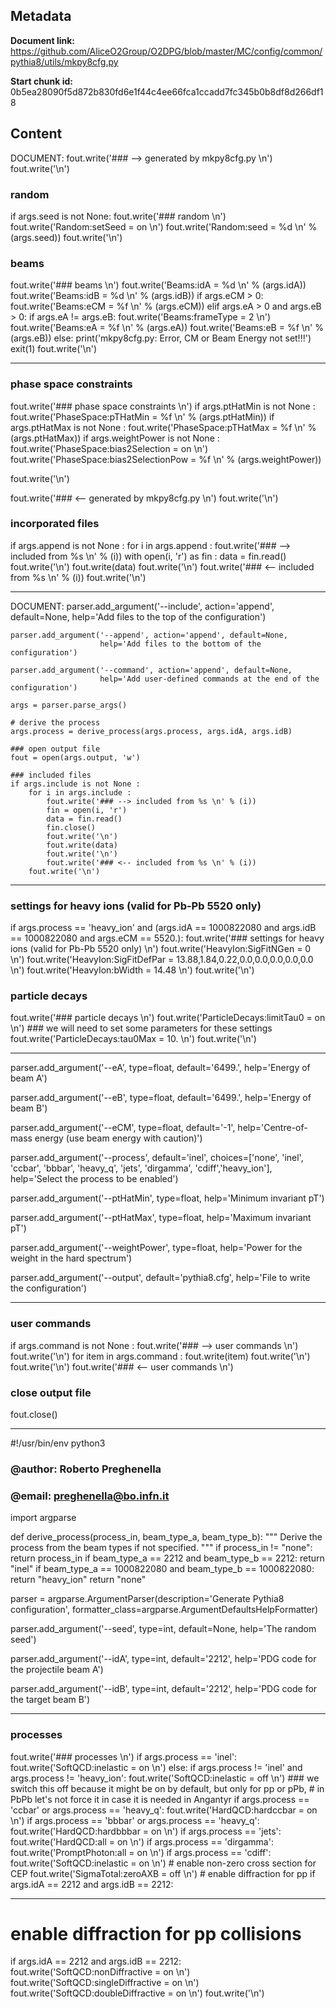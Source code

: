 ## Metadata

**Document link:** https://github.com/AliceO2Group/O2DPG/blob/master/MC/config/common/pythia8/utils/mkpy8cfg.py

**Start chunk id:** 0b5ea28090f5d872b830fd6e1f44c4ee66fca1ccadd7fc345b0b8df8d266df18

## Content

DOCUMENT:
    fout.write('### --> generated by mkpy8cfg.py \n')
fout.write('\n')

### random
if args.seed is not None:
    fout.write('### random \n')
    fout.write('Random:setSeed = on \n')
    fout.write('Random:seed = %d \n' % (args.seed))
    fout.write('\n')

### beams
fout.write('### beams \n')
fout.write('Beams:idA = %d \n' % (args.idA))
fout.write('Beams:idB = %d \n' % (args.idB))
if args.eCM > 0:
    fout.write('Beams:eCM = %f \n' % (args.eCM))
elif args.eA > 0 and args.eB > 0:
    if args.eA != args.eB:
        fout.write('Beams:frameType = 2 \n')
    fout.write('Beams:eA = %f \n' % (args.eA))
    fout.write('Beams:eB = %f \n' % (args.eB))
else:
    print('mkpy8cfg.py: Error, CM or Beam Energy not set!!!')
    exit(1)
fout.write('\n')

---

### phase space constraints
fout.write('### phase space constraints \n')
if args.ptHatMin is not None :
    fout.write('PhaseSpace:pTHatMin = %f \n' % (args.ptHatMin))
if args.ptHatMax is not None :
    fout.write('PhaseSpace:pTHatMax = %f \n' % (args.ptHatMax))
if args.weightPower is not None :
    fout.write('PhaseSpace:bias2Selection = on \n')
    fout.write('PhaseSpace:bias2SelectionPow = %f \n' % (args.weightPower))

fout.write('\n')

fout.write('### <-- generated by mkpy8cfg.py \n')
fout.write('\n')

### incorporated files
if args.append is not None :
    for i in args.append :
        fout.write('### --> included from %s \n' % (i))
        with open(i, 'r') as fin :
            data = fin.read()
        fout.write('\n')
        fout.write(data)
        fout.write('\n')
        fout.write('### <-- included from %s \n' % (i))
    fout.write('\n')

---

DOCUMENT:
    parser.add_argument('--include', action='append', default=None,
                        help='Add files to the top of the configuration')

    parser.add_argument('--append', action='append', default=None,
                        help='Add files to the bottom of the configuration')

    parser.add_argument('--command', action='append', default=None,
                        help='Add user-defined commands at the end of the configuration')

    args = parser.parse_args()

    # derive the process
    args.process = derive_process(args.process, args.idA, args.idB)

    ### open output file
    fout = open(args.output, 'w')

    ### included files
    if args.include is not None :
        for i in args.include :
            fout.write('### --> included from %s \n' % (i))
            fin = open(i, 'r')
            data = fin.read()
            fin.close()
            fout.write('\n')
            fout.write(data)
            fout.write('\n')
            fout.write('### <-- included from %s \n' % (i))
        fout.write('\n')

---

### settings for heavy ions (valid for Pb-Pb 5520 only)
if args.process == 'heavy_ion' and (args.idA == 1000822080 and args.idB == 1000822080 and args.eCM == 5520.):
    fout.write('### settings for heavy ions (valid for Pb-Pb 5520 only) \n')
    fout.write('HeavyIon:SigFitNGen = 0 \n')
    fout.write('HeavyIon:SigFitDefPar = 13.88,1.84,0.22,0.0,0.0,0.0,0.0,0.0 \n')
    fout.write('HeavyIon:bWidth = 14.48 \n')
fout.write('\n')

### particle decays
fout.write('### particle decays \n')
fout.write('ParticleDecays:limitTau0 = on \n') ### we will need to set some parameters for these settings
fout.write('ParticleDecays:tau0Max = 10. \n')
fout.write('\n')

---

parser.add_argument('--eA', type=float, default='6499.',
                    help='Energy of beam A')

parser.add_argument('--eB', type=float, default='6499.',
                    help='Energy of beam B')

parser.add_argument('--eCM', type=float, default='-1',
                    help='Centre-of-mass energy (use beam energy with caution)')

parser.add_argument('--process', default='inel', choices=['none', 'inel', 'ccbar', 'bbbar', 'heavy_q', 'jets', 'dirgamma', 'cdiff','heavy_ion'],
                    help='Select the process to be enabled')

parser.add_argument('--ptHatMin', type=float,
                    help='Minimum invariant pT')

parser.add_argument('--ptHatMax', type=float,
                    help='Maximum invariant pT')

parser.add_argument('--weightPower', type=float,
                    help='Power for the weight in the hard spectrum')

parser.add_argument('--output', default='pythia8.cfg',
                    help='File to write the configuration')

---

### user commands
if args.command is not None :
    fout.write('### --> user commands \n')
    fout.write('\n')
    for item in args.command :
        fout.write(item)
        fout.write('\n')
        fout.write('\n')
    fout.write('### <-- user commands \n')

### close output file
fout.close()

---

#!/usr/bin/env python3

### @author: Roberto Preghenella
### @email: preghenella@bo.infn.it

import argparse


def derive_process(process_in, beam_type_a, beam_type_b):
    """
    Derive the process from the beam types if not specified.
    """
    if process_in != "none":
        return process_in
    if beam_type_a == 2212 and beam_type_b == 2212:
        return "inel"
    if beam_type_a == 1000822080 and beam_type_b == 1000822080:
        return "heavy_ion"
    return "none"


parser = argparse.ArgumentParser(description='Generate Pythia8 configuration',
                                 formatter_class=argparse.ArgumentDefaultsHelpFormatter)

parser.add_argument('--seed', type=int, default=None,
                   help='The random seed')

parser.add_argument('--idA', type=int, default='2212',
                   help='PDG code for the projectile beam A')

parser.add_argument('--idB', type=int, default='2212',
                   help='PDG code for the target beam B')

---

### processes
fout.write('### processes \n')
if args.process == 'inel':
    fout.write('SoftQCD:inelastic = on \n')
else:
    if args.process != 'inel' and args.process != 'heavy_ion':
        fout.write('SoftQCD:inelastic = off \n')  ### we switch this off because it might be on by default, but only for pp or pPb,
        # in PbPb let's not force it in case it is needed in Angantyr
if args.process == 'ccbar' or args.process == 'heavy_q':
    fout.write('HardQCD:hardccbar = on \n')
if args.process == 'bbbar' or args.process == 'heavy_q':
    fout.write('HardQCD:hardbbbar = on \n')
if args.process == 'jets':
    fout.write('HardQCD:all = on \n')
if args.process == 'dirgamma':
    fout.write('PromptPhoton:all = on \n')
if args.process == 'cdiff':
    fout.write('SoftQCD:inelastic = on \n')
    # enable non-zero cross section for CEP
    fout.write('SigmaTotal:zeroAXB = off \n')
    # enable diffraction for pp
    if args.idA == 2212 and args.idB == 2212:

---

# enable diffraction for pp collisions
if args.idA == 2212 and args.idB == 2212:
    fout.write('SoftQCD:nonDiffractive = on \n')
    fout.write('SoftQCD:singleDiffractive = on \n')
    fout.write('SoftQCD:doubleDiffractive = on \n')
fout.write('\n')